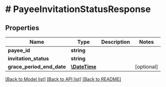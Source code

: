 # # PayeeInvitationStatusResponse

## Properties

Name | Type | Description | Notes
------------ | ------------- | ------------- | -------------
**payee_id** | **string** |  |
**invitation_status** | **string** |  |
**grace_period_end_date** | [**\DateTime**](\DateTime.md) |  | [optional]

[[Back to Model list]](../../README.md#models) [[Back to API list]](../../README.md#endpoints) [[Back to README]](../../README.md)
